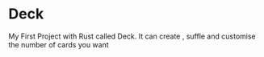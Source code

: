 # Deck
My First Project with Rust called Deck. It can create , suffle and customise the number of cards you want
